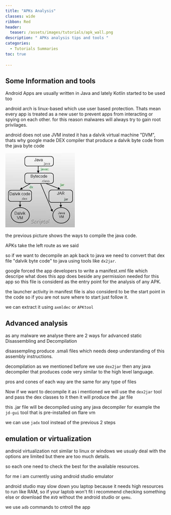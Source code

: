 ```yaml
---
title: "APKs Analysis"
classes: wide
ribbon: Red
header:
  teaser: /assets/images/tutorials/apk_wall.png
description: " APKs analysis tips and tools "
categories:
  - Tutorials Summaries
toc: true

---
```

## Some Information and tools
Android Apps are usually written in Java and lately Kotlin started to be used too

android arch is linux-based which use user based protection. Thats mean every app is treated as a new user to prevent apps from interacting or spying on each other.
for this reason malwares will always try to gain root privilages.


android does not use JVM insted it has a dalvik virtual machine "DVM",
thats why google made DEX compiler that produce a dalvik byte code from the java byte code

![](/assets/images/tutorials/dalvik.jpeg)

the previous picture shows the ways to compile the java code.

APKs take the left route as we said


so if we want to decompile an apk back to java we need to convert that dex file "dalvik byte code" to java using tools like `dx2jar`.

google forced the app developers to write a manifest.xml file which descripe what does this app does beside any permission needed for this app so this file is considerd as the entry point for the analysis of any APK.

the launcher activity in manifest file is also considerd to be the start point in the code so if you are not sure where to start just follow it.

we can extract it using `axmldec` or `APKtool`

## Advanced analysis

as any malware we analyse there are 2 ways for advanced static Disassembling and Decompilation

disassempling produce .smali files which needs deep understanding of this assembly instructions.

decompilation as we mentioned before we use `dex2jar` then any java decompiler that produces code very similar to the high level language.

pros and cones of each way are the same for any type of files

Now if we want to decompile it as i mentioned we will use the `dex2jar` tool and pass the dex classes to it then it will produce the .jar file

this .jar file will be decompiled using any java decompiler for example the `jd-gui` tool that is pre-installed on flare vm 

we can use `jadx` tool instead of the previous 2 steps

## emulation or virtualization

android virtualization not similar to linux or windows we usualy deal with the options are limited but there are too much details.

so each one need to check the best for the available resources.

for me i am currently using android studio emulator

android studio may slow down you laptop because it needs high resources to run like RAM, so if your laptob won't fit i recommend checking something else or download the `AVD` without the android studio or `qemu`.

we use `adb` commands to cntroll the app


